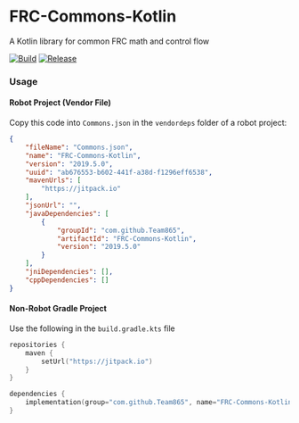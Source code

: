 # FRC-Commons-Kotlin

A Kotlin library for common FRC math and control flow

[![Build](https://travis-ci.org/Team865/FRC-Commons-Kotlin.svg?branch=master)](https://travis-ci.org/Team865/FRC-Commons-Kotlin)
[![Release](https://jitpack.io/v/Team865/FRC-Commons-Kotlin.svg)](https://jitpack.io/#Team865/FRC-Commons-Kotlin)

### Usage

#### Robot Project (Vendor File)

Copy this code into `Commons.json` in the `vendordeps` folder of a robot project:

```json
{
    "fileName": "Commons.json",
    "name": "FRC-Commons-Kotlin",
    "version": "2019.5.0",
    "uuid": "ab676553-b602-441f-a38d-f1296eff6538",
    "mavenUrls": [
        "https://jitpack.io"
    ],
    "jsonUrl": "",
    "javaDependencies": [
        {
            "groupId": "com.github.Team865",
            "artifactId": "FRC-Commons-Kotlin",
            "version": "2019.5.0"
        }
    ],
    "jniDependencies": [],
    "cppDependencies": []
}
```

#### Non-Robot Gradle Project

Use the following in the `build.gradle.kts` file

```kotlin
repositories {
    maven {
        setUrl("https://jitpack.io")
    }
}

dependencies {
    implementation(group="com.github.Team865", name="FRC-Commons-Kotlin", version="2019.5.0")
}
```